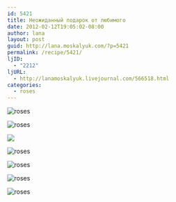 ```yaml
---
id: 5421
title: Неожиданный подарок от любимого
date: 2012-02-12T19:05:02-08:00
author: lana
layout: post
guid: http://lana.moskalyuk.com/?p=5421
permalink: /recipe/5421/
ljID:
  - "2212"
ljURL:
  - http://lanamoskalyuk.livejournal.com/566518.html
categories:
  - roses
---
```

![roses](http://farm8.staticflickr.com/7189/6866625571_aed5858fb3_z.jpg)

![roses](http://farm8.staticflickr.com/7176/6866633957_645102796e_z.jpg) 

![](http://farm8.staticflickr.com/7194/6866640929_3b0b81a852_z.jpg) 

<!--more-->

![roses](http://farm8.staticflickr.com/7198/6866649735_bcbe3acc06_z.jpg) 

![roses](http://farm8.staticflickr.com/7199/6866651591_5abb8840d1_z.jpg) 

![roses](http://farm8.staticflickr.com/7202/6866653605_676e618344_z.jpg) 

![roses](http://farm8.staticflickr.com/7060/6866655503_b487ae5d71_z.jpg)